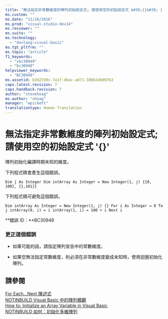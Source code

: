 ```yaml
---
title: "無法指定非常數維度的陣列初始設定式; 請使用空的初始設定式 &#39;{}&#39; | Microsoft Docs"
ms.custom: ""
ms.date: "11/16/2016"
ms.prod: "visual-studio-dev14"
ms.reviewer: ""
ms.suite: ""
ms.technology: 
  - "devlang-visual-basic"
ms.tgt_pltfrm: ""
ms.topic: "article"
f1_keywords: 
  - "vbc30949"
  - "bc30949"
helpviewer_keywords: 
  - "BC30949"
ms.assetid: b3d27d9c-7a1f-4bac-ad71-388b24b807b3
caps.latest.revision: 7
caps.handback.revision: 7
author: "stevehoag"
ms.author: "shoag"
manager: "wpickett"
translationtype: Human Translation
---
```

# 無法指定非常數維度的陣列初始設定式; 請使用空的初始設定式 &#39;{}&#39;
陣列初始化編譯時期未知的維度。  
  
 下列程式碼會產生這個錯誤。  
  
```  
Dim j As Integer Dim intArray As Integer = New Integer(1, j) {{0, 100}, {1,101}}  
```  
  
 下列程式碼可避免這個錯誤。  
  
```  
Dim intArray As Integer = New Integer(1, j) {} For i As Integer = 0 To j intArray(0, i) = i intArray(1, i) = 100 + i Next i  
```  
  
 **錯誤 ID︰**BC30949  
  
### 更正這個錯誤  
  
-   如果可能的話，請指定陣列宣告中的常數維度。  
  
-   如果您無法指定常數維度，則必須在非常數維度變成未知時，使用迴圈初始化陣列。  
  
## 請參閱  
 [For Each...Next 陳述式](../../visual-basic/language-reference/statements/for-each-next-statement.md)   
 [NOTINBUILD Visual Basic 中的陣列概觀](http://msdn.microsoft.com/zh-tw/ca50e2f2-b4d2-4c57-9169-9abbcc3392d8)   
 [How to: Initialize an Array Variable in Visual Basic](../../visual-basic/programming-guide/language-features/arrays/how-to-initialize-an-array-variable.md)   
 [NOTINBUILD 如何：初始化多維陣列](http://msdn.microsoft.com/zh-tw/502dcf8b-d86c-46f1-ad7d-3ce809645774)